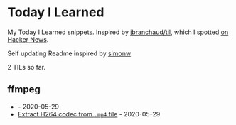 # Today I Learned

My Today I Learned snippets. Inspired by [jbranchaud/til](https://github.com/jbranchaud/til), which I spotted [on Hacker News](https://news.ycombinator.com/item?id=22908044).

Self updating Readme inspired by [simonw](https://github.com/simonw/til)

<!-- count starts -->2<!-- count ends --> TILs so far.

<!-- index starts -->
## ffmpeg

* [](https://github.com/simonw/til/blob/master/ffmpeg/trim-video-files-using-ffmpeg.md) - 2020-05-29
* [Extract H264 codec from `.mp4` file](https://github.com/simonw/til/blob/master/ffmpeg/extract-h264-from-mp4.md) - 2020-05-29
<!-- index ends -->
